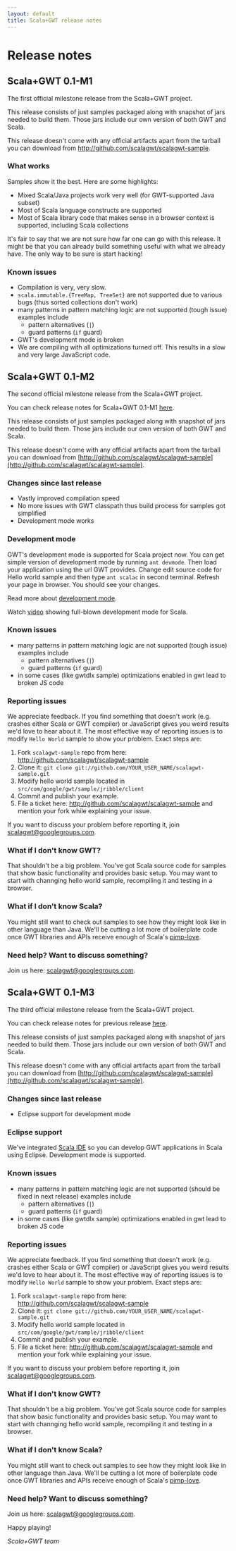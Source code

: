 ```yaml
---
layout: default
title: Scala+GWT release notes
---
```


Release notes
=============

Scala+GWT 0.1-M1
----------------

The first official milestone release from the Scala+GWT project.

This release consists of just samples packaged along with snapshot
of jars needed to build them. Those jars include our own version
of both GWT and Scala.

This release doesn't come with any official artifacts apart from the
tarball you can download from http://github.com/scalagwt/scalagwt-sample.

### What works

Samples show it the best. Here are some highlights:

  * Mixed Scala/Java projects work very well (for GWT-supported Java subset)
  * Most of Scala language constructs are supported
  * Most of Scala library code that makes sense in a browser context is supported, including Scala collections

It's fair to say that we are not sure how far one can go with this release. It might be that you can already
build something useful with what we already have. The only way to be sure is start hacking!

### Known issues

  * Compilation is very, very slow.
  * `scala.immutable.{TreeMap, TreeSet}` are not supported due to various bugs (thus sorted collections don't work)
  * many patterns in pattern matching logic are not supported (tough issue) examples include
    * pattern alternatives (`|`)
    * guard patterns (`if` guard)
  * GWT's development mode is broken
  * We are compiling with all optimizations turned off. This results in a slow and very large JavaScript code.
  
Scala+GWT 0.1-M2
----------------

The second official milestone release from the Scala+GWT project.

You can check release notes for Scala+GWT 0.1-M1 [here](http://scalagwt.github.com/releasenotes).

This release consists of just samples packaged along with snapshot
of jars needed to build them. Those jars include our own version
of both GWT and Scala.

This release doesn't come with any official artifacts apart from the
tarball you can download from [http://github.com/scalagwt/scalagwt-sample](http://github.com/scalagwt/scalagwt-sample).

### Changes since last release

  * Vastly improved compilation speed
  * No more issues with GWT classpath thus build process for samples got simplified
  * Development mode works

### Development mode

GWT's development mode is supported for Scala project now. You can get simple version
of development mode by running `ant devmode`. Then load your application using the
url GWT provides. Change edit source code for Hello world sample and then type
`ant scalac` in second terminal. Refresh your page in browser. You should see your
changes.

Read more about [development mode](http://code.google.com/webtoolkit/doc/latest/DevGuideCompilingAndDebugging.html#DevGuideDevMode).

Watch [video](http://www.youtube.com/watch?v=w1nluQmkE8g) showing full-blown development mode for Scala.

### Known issues

  * many patterns in pattern matching logic are not supported (tough issue) examples include
    * pattern alternatives (`|`)
    * guard patterns (`if` guard)
  * in some cases (like gwtdlx sample) optimizations enabled in gwt lead to broken JS code

### Reporting issues

We appreciate feedback. If you find something that doesn't work (e.g. crashes either Scala or GWT compiler)
or JavaScript gives you weird results we'd love to hear about it. The most effective way of reporting issues
is to modify `Hello World` sample to show your problem. Exact steps are:

  1. Fork `scalagwt-sample` repo from here: http://github.com/scalagwt/scalagwt-sample
  2. Clone it: `git clone git://github.com/YOUR_USER_NAME/scalagwt-sample.git`
  3. Modify hello world sample located in `src/com/google/gwt/sample/jribble/client`
  4. Commit and publish your example.
  5. File a ticket here: http://github.com/scalagwt/scalagwt-sample and mention your
     fork while explaining your issue.

If you want to discuss your problem before reporting it, join
[scalagwt@googlegroups.com](http://groups.google.com/group/scalagwt).

### What if I don't know GWT?

That shouldn't be a big problem. You've got Scala source code for samples that show basic functionality
and provides basic setup. You may want to start with channging hello world sample, recompiling it and
testing in a browser.

### What if I don't know Scala?

You might still want to check out samples to see how they might look like in other language than Java.
We'll be cutting a lot more of boilerplate code once GWT libraries and APIs receive enough of Scala's
[pimp-love](http://www.artima.com/weblogs/viewpost.jsp?thread=179766).

### Need help? Want to discuss something?

Join us here: [scalagwt@googlegroups.com](http://groups.google.com/group/scalagwt).

Scala+GWT 0.1-M3
----------------

The third official milestone release from the Scala+GWT project.

You can check release notes for previous release [here](http://scalagwt.github.com/releasenotes).

This release consists of just samples packaged along with snapshot
of jars needed to build them. Those jars include our own version
of both GWT and Scala.

This release doesn't come with any official artifacts apart from the
tarball you can download from [http://github.com/scalagwt/scalagwt-sample](http://github.com/scalagwt/scalagwt-sample).

### Changes since last release

  * Eclipse support for development mode

### Eclipse support

We've integrated [Scala IDE](http://www.scala-ide.org/) so you can develop GWT applications in Scala using Eclipse. Development mode is supported.

### Known issues

  * many patterns in pattern matching logic are not supported (should be fixed in next release) examples include
    * pattern alternatives (`|`)
    * guard patterns (`if` guard)
  * in some cases (like gwtdlx sample) optimizations enabled in gwt lead to broken JS code

### Reporting issues

We appreciate feedback. If you find something that doesn't work (e.g. crashes either Scala or GWT compiler)
or JavaScript gives you weird results we'd love to hear about it. The most effective way of reporting issues
is to modify `Hello World` sample to show your problem. Exact steps are:

  1. Fork `scalagwt-sample` repo from here: http://github.com/scalagwt/scalagwt-sample
  2. Clone it: `git clone git://github.com/YOUR_USER_NAME/scalagwt-sample.git`
  3. Modify hello world sample located in `src/com/google/gwt/sample/jribble/client`
  4. Commit and publish your example.
  5. File a ticket here: http://github.com/scalagwt/scalagwt-sample and mention your
     fork while explaining your issue.

If you want to discuss your problem before reporting it, join
[scalagwt@googlegroups.com](http://groups.google.com/group/scalagwt).

### What if I don't know GWT?

That shouldn't be a big problem. You've got Scala source code for samples that show basic functionality
and provides basic setup. You may want to start with channging hello world sample, recompiling it and
testing in a browser.

### What if I don't know Scala?

You might still want to check out samples to see how they might look like in other language than Java.
We'll be cutting a lot more of boilerplate code once GWT libraries and APIs receive enough of Scala's
[pimp-love](http://www.artima.com/weblogs/viewpost.jsp?thread=179766).

### Need help? Want to discuss something?

Join us here: [scalagwt@googlegroups.com](http://groups.google.com/group/scalagwt).


Happy playing!

*Scala+GWT team*
